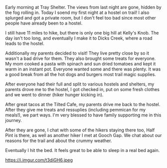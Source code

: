 Early morning at Tray Shelter. The views from last night are gone, hidden by the fog rolling in. Today I soend my first night at a hostel on trail! I also splurged and got a private room, but I don't feel too bad since most other people have already been to a hostel.

I still have 11 miles to hike, but there is only one big hill at Kelly's Knob. The day isn't too long, and eventually I make it to Dicks Creek, where a road leads to the hostel.

Additionally my parents decided to visit! They live pretty close by so it wasn't a bad drive for them. They also brought some treats for everyone. My mom cooked a pasta with spinach and sun dried tomatoes and kept it warm in an instant pot. Everyone wanted some and there was plenty. It was a good break from all the hot dogs and burgers most trail magic supplies.

After everyone had their full and split to various hostels and shelters, my parents drove me to the hostel, I got checked in, put on some fresh clothes and we went to dinner (hiker hunger kicking in). 

After great tacos at the Tilted Cafe, my parents drive me back to the hostel. After they give me treats and ressuplies (including pemmican for my meals!), we part ways. I'm very blessed to have family supporting me in this journey.

After they are gone, I chat with some of the hikers staying there too, Half Pint is there, as well as another hiker I met at Gooch Gap. We chat about our reasons for the trail and about the crummy weather.

Eventually I hit the bed. It feels great to be able to sleep in a real bed again.

https://i.imgur.com/t3diGH6.jpeg